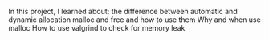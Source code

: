 In this project, I learned about;
the difference between automatic and dynamic allocation
malloc and free and how to use them
Why and when use malloc
How to use valgrind to check for memory leak
